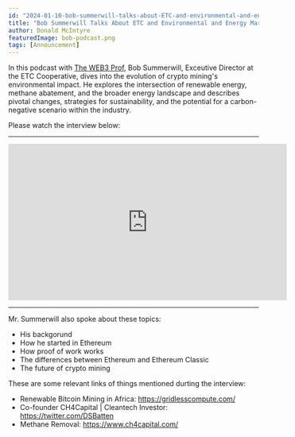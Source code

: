 ```yaml
---
id: "2024-01-10-bob-summerwill-talks-about-ETC-and-environmental-and-energy-market-positives-of-crypto-mining-on-the-web3-podcast-en"
title: "Bob Summerwill Talks About ETC and Environmental and Energy Market Positives of Crypto Mining on The WEB3 Prof Podcast"
author: Donald McIntyre
featuredImage: bob-podcast.png
tags: [Announcement]
---
```


In this podcast with [The WEB3 Prof](https://www.youtube.com/@TheWeb3Prof), Bob Summerwill, Exceutive Director at the ETC Cooperative, dives into the evolution of crypto mining's environmental impact. He explores the intersection of renewable energy, methane abatement, and the broader energy landscape and describes pivotal changes, strategies for sustainability, and the potential for a carbon-negative scenario within the industry.

Please watch the interview below:

---

<iframe width="560" height="315" src="https://www.youtube.com/embed/riYTloTxVTI?si=kV3vW-HmqP-vVsHZ" title="YouTube video player" frameborder="0" allow="accelerometer; autoplay; clipboard-write; encrypted-media; gyroscope; picture-in-picture; web-share" allowfullscreen></iframe>

---

Mr. Summerwill also spoke about these topics:

- His backgorund
- How he started in Ethereum
- How proof of work works
- The differences between Ethereum and Ethereum Classic
- The future of crypto mining

These are some relevant links of things mentioned durting the interview:

- Renewable Bitcoin Mining in Africa: https://gridlesscompute.com/ 
- Co-founder CH4Capital | Cleantech Investor:  https://twitter.com/DSBatten 
- Methane Removal: https://www.ch4capital.com/
